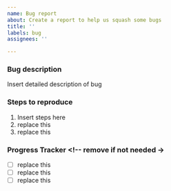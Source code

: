 ```yaml
---
name: Bug report
about: Create a report to help us squash some bugs
title: ''
labels: bug
assignees: ''

---
```


### Bug description
Insert detailed description of bug

### Steps to reproduce
1. Insert steps here
2. replace this
3. replace this

### Progress Tracker <!-- remove if not needed ->
- [ ] replace this
- [ ] replace this
- [ ] replace this
